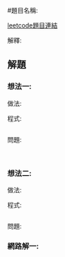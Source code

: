 #題目名稱: 

[leetcode題目連結]()

解釋:

## 解題

### 想法一:

做法:

程式:

```c++

```

問題: 

<br/>

### 想法二:

做法:

程式:

```c++

```

問題: 

### 網路解一:

```c++

```
